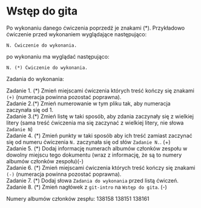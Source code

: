 #  Wstęp do gita

Po wykonaniu danego ćwiczenia poprzedź je znakami (*).
Przykładowo ćwiczenie przed wykonaniem wyglądające następująco:
```
N. Ćwiczenie do wykonania.
```
po wykonaniu ma wyglądać następująco:
```
N. (*) Ćwiczenie do wykonania.
```
Zadania do wykonania:

Zadanie 1. (\*) Zmień miejscami ćwiczenia których treść kończy się znakami `(+)` (numeracja powinna pozostać poprawna).\
Zadanie 2.(\*) Zmień numerowanie w tym pliku tak, aby numeracja zaczynała się od 1.\
Zadanie 3.(\*) Zmień listę w taki sposób, aby zdania zaczynały się z wielkiej litery (sama treść ćwiczenia ma się zaczynać z wielkiej litery, nie słowa `Zadanie N`)\
Zadanie 4. (\*) Zmień punkty w taki sposób aby ich treść zamiast zaczynać się od numeru ćwiczenia `N.` zaczynała się od słów `Zadanie N.`. (+)\
Zadanie 5. (\*)  Dodaj informację numerach albumów członków zespołu w dowolny miejscu tego dokumentu (wraz z informację, że są to numery albumów członków zespołu)(-)\
Zadanie 6. (\*)  Zmień miejscami ćwiczenia których treść kończy się znakami `(-)` (numeracja powinna pozostać poprawna).\
Zadanie 7. (\*) Dodaj słowa `Zadania do wykonania` przed listą ćwiczeń.\
Zadanie 8. (\*) Zmień nagłówek z `git-intro` na `Wstęp do gita`. (-)

Numery albumów członków zespłu:
138158
138151
138161